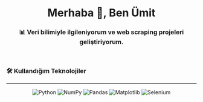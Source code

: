 <h1 align="center">Merhaba 👋, Ben Ümit</h1>
<h3 align="center">📊 Veri bilimiyle ilgileniyorum ve web scraping projeleri geliştiriyorum.
</h3>
<br/>


### 🛠️ Kullandığım Teknolojiler  

<hr/>

<p align="center">
  <img src="https://img.shields.io/badge/Python-3776AB?style=for-the-badge&logo=python&logoColor=white" alt="Python" />
  <img src="https://img.shields.io/badge/NumPy-013243?style=for-the-badge&logo=numpy&logoColor=white" alt="NumPy" />
  <img src="https://img.shields.io/badge/Pandas-150458?style=for-the-badge&logo=pandas&logoColor=white" alt="Pandas" />
  <img src="https://img.shields.io/badge/Matplotlib-008080?style=for-the-badge&logo=plotly&logoColor=white" alt="Matplotlib" />
  <img src="https://img.shields.io/badge/Selenium-43B02A?style=for-the-badge&logo=selenium&logoColor=white" alt="Selenium" />
</p>




